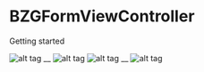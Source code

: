 BZGFormViewController
=====================

Getting started

![alt tag](https://raw.github.com/benzguo/BZGFormViewController/master/Screenshots/1.png) __ ![alt tag](https://raw.github.com/benzguo/BZGFormViewController/master/Screenshots/1.png)
![alt tag](https://raw.github.com/benzguo/BZGFormViewController/master/Screenshots/1.png) __ ![alt tag](https://raw.github.com/benzguo/BZGFormViewController/master/Screenshots/1.png)
